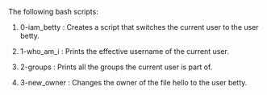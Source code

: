 The following bash scripts:

1. 0-iam_betty : Creates a script that switches the current user to the user betty.

2. 1-who_am_i : Prints the effective username of the current user.

3. 2-groups : Prints all the groups the current user is part of.

4. 3-new_owner : Changes the owner of the file hello to the user betty.
